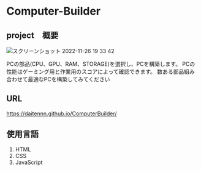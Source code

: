 # Computer-Builder
## project　概要
![スクリーンショット 2022-11-26 19 33 42](https://user-images.githubusercontent.com/101037787/204084359-570e6723-007c-45d1-98f9-dc941f207b1b.png)

PCの部品(CPU、GPU、RAM、STORAGE)を選択し、PCを構築します。 PCの性能はゲーミング用と作業用のスコアによって確認できます。 数ある部品組み合わせて最適なPCを構築してみてください
## URL
https://daitennn.github.io/ComputerBuilder/
## 使用言語
<ol>
 <li>HTML</li>
  <li>CSS</li>
   <li>JavaScript</li>
</ol>

